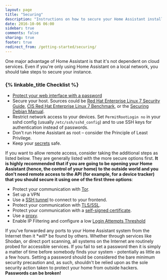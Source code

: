 ```yaml
---
layout: page
title: "Securing"
description: "Instructions on how to secure your Home Assistant installation."
date: 2016-10-06 06:00
sidebar: true
comments: false
sharing: true
footer: true
redirect_from: /getting-started/securing/
---
```


One major advantage of Home Assistant is that it's not dependent on cloud services. Even if you're only using Home Assistant on a local network, you should take steps to secure your instance.

### {% linkable_title Checklist %}

- [Protect your web interface with a password](/getting-started/basic/#password-protecting-the-web-interface)
- Secure your host. Sources could be [Red Hat Enterprise Linux 7 Security Guide](https://access.redhat.com/documentation/en-US/Red_Hat_Enterprise_Linux/7/pdf/Security_Guide/Red_Hat_Enterprise_Linux-7-Security_Guide-en-US.pdf), [CIS Red Hat Enterprise Linux 7 Benchmark](https://benchmarks.cisecurity.org/tools2/linux/CIS_Red_Hat_Enterprise_Linux_7_Benchmark_v1.0.0.pdf), or the [Securing Debian Manual](https://www.debian.org/doc/manuals/securing-debian-howto/index.en.html).
- Restrict network access to your devices. Set `PermitRootLogin no` in your sshd config (usually `/etc/ssh/sshd_config`) and to use SSH keys for authentication instead of passwords.
- Don't run Home Assistant as root – consider the Principle of Least Privilege.
- Keep your [secrets](/topics/secrets/) safe.

If you want to allow remote access, consider taking the additional steps as listed below. They are generally listed with the more secure options first. <b>It is highly recommended that if you are going to be opening your Home Assistant (hence, the control of your home) to the outside world and you don't need remote access to the API (for example, for a device tracker) that you should secure it using one of the first three options</b>:

- Protect your communication with [Tor](/cookbook/tor_configuration/).
- Set up a VPN
- Use a [SSH tunnel](/blog/2017/11/02/secure-shell-tunnel/) to connect to your frontend.
- Protect your communication with [TLS/SSL](/docs/ecosystem/certificates/lets_encrypt/).
- Protect your communication with a [self-signed certificate](/cookbook/tls_self_signed_certificate/).
- Use a [proxy](/cookbook/apache_configuration/).
- Enable IP Filtering and configure a low [Login Attempts Threshold](/components/http/)

<p class='note warning'>
  If you've forwarded any ports to your Home Assistant system from the Internet then it *will* be found by others. Whether through services like Shodan, or direct port scanning, all systems on the Internet are routinely probed for accessible services. If you fail to set a password then it is simply a matter of time before somebody finds your system - potentially as little as a few hours. Setting a password should be considered the bare minimum security precaution and, as such, shouldn't be relied upon as the sole security action taken to protect your home from outside hackers. <b>Passwords can be broken!</b>
</p>

